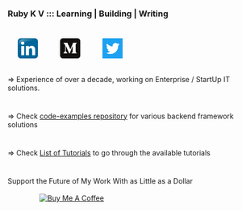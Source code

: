 ### Ruby K V  :::  Learning | Building | Writing 
#
<a href="https://www.linkedin.com/in/ruby-k-v-29004a22/"><img src="linkedin.png" alt="drawing" width="40" hspace="20" /></a>
<a href="https://medium.com/@rubyshiv"><img src="medium1.png" alt="drawing" width="40" hspace="20" /></a>
<a href="https://twitter.com/rubyshiv"><img src="twitter.png" alt="drawing" width="40" hspace="20" /></a>
##

=> Experience of over a decade, working on Enterprise / StartUp IT solutions. 
#
=> Check <a href="https://github.com/rubykv/code-examples">code-examples repository</a> for various backend framework solutions
#
=> Check <a href="https://rubyshiv.medium.com/under-the-spring-cloud-umbrella-7cd2879f3a58" target="_blank">List of Tutorials</a> to go through the available tutorials
#
Support the Future of My Work With as Little as a Dollar </br></br>
&nbsp;&nbsp;&nbsp;&nbsp;&nbsp;&nbsp;&nbsp;&nbsp;&nbsp;&nbsp;&nbsp;&nbsp;&nbsp;&nbsp;&nbsp;&nbsp;<a href="https://www.buymeacoffee.com/picashiv" target="_blank"><img src="https://cdn.buymeacoffee.com/buttons/default-orange.png" alt="Buy Me A Coffee" height="41" width="174"></a>




